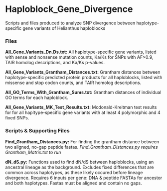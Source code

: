 # Haploblock_Gene_Divergence
Scripts and files produced to analyze SNP divergence between haplotype-specific gene variants of Helianthus haploblocks


### Files

**All_Gene_Variants_Dn.Ds.txt:** All haplotype-specific gene variants, listed with sense and nonsense mutation counts, Ka/Ks for SNPs with AF>0.9, TAIR homolog descriptions, and Ka/Ks p-values.

**All_Gene_Variants_Grantham_Distances.txt:** Grantham distances between haplotype-specific predicted protein products for all haploblocks, listed with missense and stop codon counts, and TAIR homolog descriptions.

**All_GO_Terms_With_Grantham_Sums.txt:** Grantham distances of individual GO terms for each haploblock.

**All_Gene_Variants_MK_Test_Results.txt:** Mcdonald-Kreitman test results for for all hapltype-specific gene variants with at least 4 polymorphic and 4 fixed SNPs.

### Scripts & Supporting Files

**Find_Grantham_Distances.py:** For finding the grantham distance between two aligned, no-gap peptide fastas.
*Find_Grantham_Distances.py requires Grantham_Matrix.txt to run*

**dN_dS.py:** Functions used to find dN/dS between haploblocks, using an ancestral lineage as the background. Excludes fixed differences that are common across haplotypes, as these likely occured before lineage divergence. Requires 6 inputs per gene: DNA & peptide FASTAs for ancestor and both haplotypes. Fastas must be aligned and contain no gaps.


